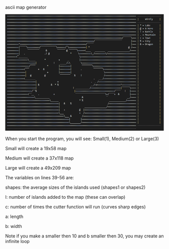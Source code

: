 ascii map generator

![picture](/AMG-medium-example.PNG) 

When you start the program, you will see:
	Small(1), Medium(2) or Large(3)

Small will create a 19x58 map

Medium will create a 37x118 map

Large will create a 49x209 map


The variables on lines 39-56 are:

shapes: the average sizes of the islands used (shapes1 or shapes2)

l: number of islands added to the map (these can overlap)

c: number of times the cutter function will run (curves sharp edges)

a: length

b: width

Note if you make a smaller then 10 and b smaller then 30, you may create an infinite loop

